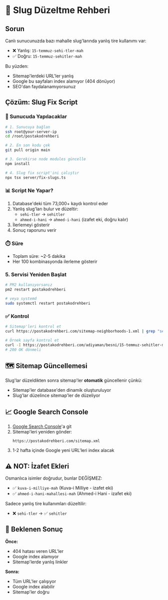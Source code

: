 # 🔧 Slug Düzeltme Rehberi

## Sorun

Canlı sunucunuzda bazı mahalle slug'larında yanlış tire kullanımı var:
- ❌ Yanlış: `15-temmuz-sehi-tler-mah`
- ✅ Doğru: `15-temmuz-sehitler-mah`

Bu yüzden:
- Sitemap'lerdeki URL'ler yanlış
- Google bu sayfaları index alamıyor (404 dönüyor)
- SEO'dan faydalanamıyorsunuz

## Çözüm: Slug Fix Script

### 🚀 Sunucuda Yapılacaklar

```bash
# 1. Sunucuya bağlan
ssh root@your-server-ip
cd /root/postakodrehberi

# 2. En son kodu çek
git pull origin main

# 3. Gerekirse node modules güncelle
npm install

# 4. Slug fix script'ini çalıştır
npx tsx server/fix-slugs.ts
```

### 📊 Script Ne Yapar?

1. Database'deki tüm 73,000+ kaydı kontrol eder
2. Yanlış slug'ları bulur ve düzeltir:
   - `sehi-tler` → `sehitler`
   - `ahmed-i-hani` → `ahmed-i-hani` (izafet eki, doğru kalır)
3. İlerlemeyi gösterir
4. Sonuç raporunu verir

### ⏱️ Süre

- Toplam süre: ~2-5 dakika
- Her 100 kombinasyonda ilerleme gösterir

### 5. Servisi Yeniden Başlat

```bash
# PM2 kullanıyorsanız
pm2 restart postakodrehberi

# veya systemd
sudo systemctl restart postakodrehberi
```

### ✅ Kontrol

```bash
# Sitemap'leri kontrol et
curl https://postakodrehberi.com/sitemap-neighborhoods-1.xml | grep "sehit" | head -5

# Örnek sayfa kontrol et
curl -I https://postakodrehberi.com/adiyaman/besni/15-temmuz-sehitler-mah
# 200 OK dönmeli
```

## 🗺️ Sitemap Güncellemesi

Slug'lar düzeldikten sonra sitemap'ler **otomatik** güncellenir çünkü:
- Sitemap'ler database'den dinamik oluşturuluyor
- Slug'lar düzelince sitemap'ler de düzeliyor

## 📈 Google Search Console

1. [Google Search Console](https://search.google.com/search-console)'a git
2. Sitemap'leri yeniden gönder:
   ```
   https://postakodrehberi.com/sitemap.xml
   ```
3. 1-2 hafta içinde Google yeni URL'leri index alacak

## ⚠️ NOT: İzafet Ekleri

Osmanlıca isimler doğrudur, bunlar DEĞİŞMEZ:
- ✅ `kuva-i-milliye-mah` (Kuva-i Milliye - izafet eki)
- ✅ `ahmed-i-hani-mahallesi-mah` (Ahmed-i Hani - izafet eki)

Sadece yanlış tire kullanımları düzeltilir:
- ❌ `sehi-tler` → ✅ `sehitler`

## 🎯 Beklenen Sonuç

**Önce:**
- 404 hatası veren URL'ler
- Google index alamıyor
- Sitemap'lerde yanlış linkler

**Sonra:**
- Tüm URL'ler çalışıyor
- Google index alabilir
- Sitemap'ler doğru
